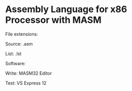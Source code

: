 # Assembly Language for x86 Processor with MASM

File extensions:
  
  Source: .asm
  
  List:   .lst


Software: 
 
 Write: MASM32 Editor
 
 Test: VS Express 12


